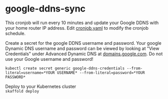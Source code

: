 # google-ddns-sync


This cronjob will run every 10 minutes and update your Google DDNS with your home router IP address. Edit [cronjob.yaml](cronjob.yaml) to modify the cronjob schedule. 


Create a secret for the google DDNS username and password.  Your google Dynamic DNS username and password can be viewed by looking at "View Credentials" under Advanced Dynamic 
DNS at [domains.google.com](https://domains.google.com).  Do not use your Google username and password!


`kubectl create secret generic google-ddns-credentials --from-literal=username=*YOUR USERNAME* --from-literal=password=*YOUR PASSWORD*`


Deploy to your Kubernetes cluster  
`skaffold deploy`
